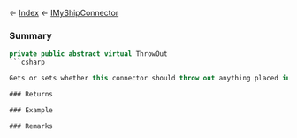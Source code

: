 ← [Index](Api-Index) ← [IMyShipConnector](Sandbox.ModAPI.Ingame.IMyShipConnector)

### Summary

```csharp
private public abstract virtual ThrowOut
```csharp

Gets or sets whether this connector should throw out anything placed in its inventory.

### Returns

### Example

### Remarks

